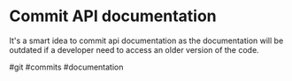 # Commit API documentation

It's a smart idea to commit api documentation as the documentation will be outdated
if a developer need to access an older version of the code.

#git #commits #documentation

